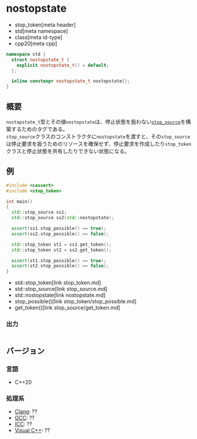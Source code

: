 # nostopstate
* stop_token[meta header]
* std[meta namespace]
* class[meta id-type]
* cpp20[meta cpp]

```cpp
namespace std {
  struct nostopstate_t {
    explicit nostopstate_t() = default;
  };

  inline constexpr nostopstate_t nostopstate{};
}
```

## 概要
`nostopstate_t`型とその値`nostopstate`は、停止状態を扱わない[`stop_source`](stop_source.md)を構築するためのタグである。  
`stop_source`クラスのコンストラクタに`nostopstate`を渡すと、その`stop_source`は停止要求を扱うためのリソースを確保せず、停止要求を作成したり`stop_token`クラスと停止状態を共有したりできない状態になる。


## 例
```cpp example
#include <cassert>
#include <stop_token>

int main()
{
  std::stop_source ss1;
  std::stop_source ss2(std::nostopstate);

  assert(ss1.stop_possible() == true);
  assert(ss2.stop_possible() == false);

  std::stop_token st1 = ss1.get_token();
  std::stop_token st2 = ss2.get_token();

  assert(st1.stop_possible() == true);
  assert(st2.stop_possible() == false);
}
```
* std::stop_token[link stop_token.md]
* std::stop_source[link stop_source.md]
* std::nostopstate[link nostopstate.md]
* stop_possible()[link stop_token/stop_possible.md]
* get_token()[link stop_source/get_token.md]

### 出力
```
```

## バージョン
### 言語
- C++20


### 処理系
- [Clang](/implementation.md#clang): ??
- [GCC](/implementation.md#gcc): ??
- [ICC](/implementation.md#icc): ??
- [Visual C++](/implementation.md#visual_cpp): ??

